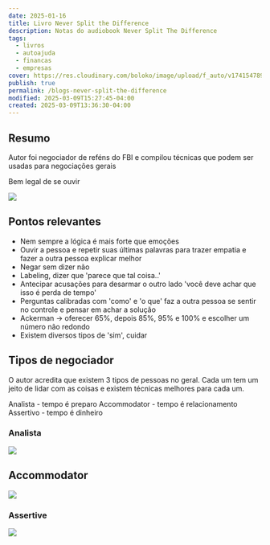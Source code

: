 ```yaml
---
date: 2025-01-16
title: Livro Never Split the Difference
description: Notas do audiobook Never Split The Difference
tags:
  - livros
  - autoajuda
  - financas
  - empresas
cover: https://res.cloudinary.com/boloko/image/upload/f_auto/v1741547896/furushow7/image_vlfrev.png
publish: true
permalink: /blogs-never-split-the-difference
modified: 2025-03-09T15:27:45-04:00
created: 2025-03-09T13:36:30-04:00
---
```

## Resumo

Autor foi negociador de reféns do FBI e compilou técnicas que podem ser usadas para negociações gerais

Bem legal de se ouvir

![](https://res.cloudinary.com/boloko/image/upload/f_auto/v1741547896/furushow7/image_vlfrev.png)


## Pontos relevantes
- Nem sempre a lógica é mais forte que emoções
- Ouvir a pessoa e repetir suas últimas palavras para trazer empatia e fazer a outra pessoa explicar melhor
- Negar sem dizer não
- Labeling, dizer que 'parece que tal coisa..'
- Antecipar acusações para desarmar o outro lado 'você deve achar que isso é perda de tempo'
- Perguntas calibradas com 'como' e 'o que' faz a outra pessoa se sentir no controle e pensar em achar a solução
- Ackerman -> oferecer 65%, depois 85%, 95% e 100% e escolher um número não redondo
- Existem diversos tipos de 'sim', cuidar
## Tipos de negociador

O autor acredita que existem 3 tipos de pessoas no geral. Cada um tem um jeito de lidar com as coisas e existem técnicas melhores para cada um.

Analista - tempo é preparo
Accommodator - tempo é relacionamento
Assertivo - tempo é dinheiro

### Analista
![](https://res.cloudinary.com/boloko/image/upload/f_auto/v1741548259/furushow7/image_zfkqn2.png)


## Accommodator
![](https://res.cloudinary.com/boloko/image/upload/f_auto/v1741548273/furushow7/image_dqrlbj.png)


### Assertive
![](https://res.cloudinary.com/boloko/image/upload/f_auto/v1741548287/furushow7/image_fnafxm.png)
